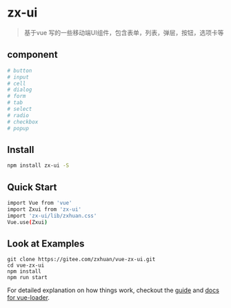 # zx-ui

> 基于vue 写的一些移动端UI组件，包含表单，列表，弹层，按钮，选项卡等

## component

``` bash
# button
# input
# cell
# dialog
# form 
# tab
# select
# radio
# checkbox
# popup

```
## Install
``` bash
npm install zx-ui -S
```
## Quick Start
``` bash
import Vue from 'vue'
import Zxui from 'zx-ui'
import 'zx-ui/lib/zxhuan.css' 
Vue.use(Zxui)
```
## Look at Examples
```
git clone https://gitee.com/zxhuan/vue-zx-ui.git
cd vue-zx-ui
npm install
npm run start
```


For detailed explanation on how things work, checkout the [guide](http://vuejs-templates.github.io/webpack/) and [docs for vue-loader](http://vuejs.github.io/vue-loader).
